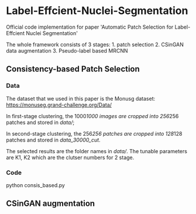 # Label-Effcient-Nuclei-Segmentation
Official code implementation for paper 'Automatic Patch Selection for Label-Effcient Nuclei Segmentation'

The whole framework consists of 3 stages: 1. patch selection 2. CSinGAN data augmentation 3. Pseudo-label based MRCNN

## Consistency-based Patch Selection

### **Data**
The dataset that we used in this paper is the Monusg dataset: https://monuseg.grand-challenge.org/Data/

In first-stage clustering, the 1000*1000 images are cropped into 256*256 patches and stored in *data/*;

In second-stage clustering, the 256*256 patches are cropped into 128*128 patches and stored in *data_30000_cut*.

The selected results are the folder names in *data/*. The tunable parameters are K1, K2 which are the clutser numbers for 2 stage.

### **Code**
python consis_based.py

## CSinGAN augmentation
